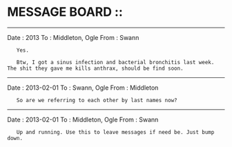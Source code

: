 MESSAGE BOARD ::
=============

---------------------------------------------------------------------------
Date : 2013
To   : Middleton, Ogle
From : Swann

       Yes.
       
       Btw, I got a sinus infection and bacterial bronchitis last week. The shit they gave me kills anthrax, should be find soon.

---------------------------------------------------------------------------
Date : 2013-02-01
To   : Swann, Ogle
From : Middleton

       So are we referring to each other by last names now?

---------------------------------------------------------------------------
Date : 2013-02-01
To   : Middleton, Ogle
From : Swann

       Up and running. Use this to leave messages if need be. Just bump down.
